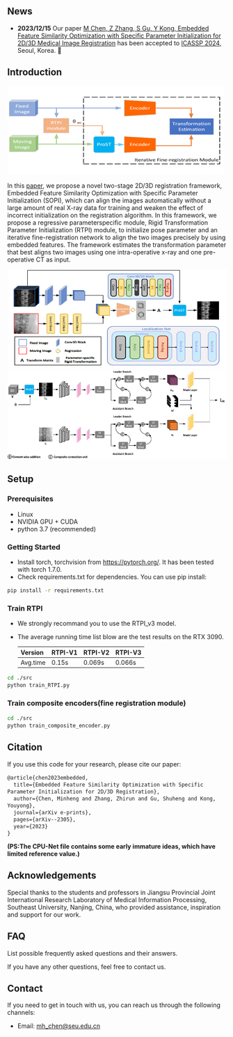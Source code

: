 ## News
* **2023/12/15** Our paper [M Chen, Z Zhang, S Gu, Y Kong, Embedded Feature Similarity Optimization with Specific Parameter Initialization for 2D/3D Medical Image Registration](https://arxiv.org/abs/2305.06252)  has been accepted to [ICASSP 2024](https://2024.ieeeicassp.org/), Seoul, Korea.  :tada:
## Introduction

<img src="/img/framework.png" width="500px"/>

In this [paper](https://arxiv.org/abs/2305.06252), we propose a novel two-stage 2D/3D registration framework,
Embedded Feature Similarity Optimization with Specific Parameter Initialization (SOPI), which can align the images automatically without a large amount
of real X-ray data for training and weaken the effect of incorrect initialization on
the registration algorithm. In this framework, we propose a regressive parameterspecific module, Rigid Transformation Parameter Initialization (RTPI) module,
to initialize pose parameter and an iterative fine-registration network to align the
two images precisely by using embedded features. The framework estimates the
transformation parameter that best aligns two images using one intra-operative
x-ray and one pre-operative CT as input.

<img src="/img/RTPI.png" width="700px"/>

<img src="/img/composite_encoder.png" width="800px"/>

## Setup

### Prerequisites
- Linux
- NVIDIA GPU + CUDA
- python 3.7 (recommended)

### Getting Started
- Install torch, torchvision from https://pytorch.org/. It has been tested with torch 1.7.0.
- Check requirements.txt for dependencies. You can use pip install:
```bash
pip install -r requirements.txt
```
### Train RTPI
- We strongly recommand you to use the RTPI_v3 model.
- The average running time list blow are the test results on the RTX 3090.

  |Version | RTPI-V1 | RTPI-V2 | RTPI-V3 |
  |--------- |---------|---------|---------|
  |Avg.time |0.15s | 0.069s  | 0.066s  |

```bash
cd ./src
python train_RTPI.py
```
### Train composite encoders(fine registration module)
```bash
cd ./src
python train_composite_encoder.py
```
## Citation
If you use this code for your research, please cite our paper:
```
@article{chen2023embedded,
  title={Embedded Feature Similarity Optimization with Specific Parameter Initialization for 2D/3D Registration},
  author={Chen, Minheng and Zhang, Zhirun and Gu, Shuheng and Kong, Youyong},
  journal={arXiv e-prints},
  pages={arXiv--2305},
  year={2023}
}
```
**(PS:The CPU-Net file contains some early immature ideas, which have limited reference value.)**
## Acknowledgements

Special thanks to the students and professors in Jiangsu Provincial Joint International Research
Laboratory of Medical Information Processing, Southeast University, Nanjing, China, who provided assistance, inspiration and support for our work.

## FAQ

List possible frequently asked questions and their answers.

If you have any other questions, feel free to contact us.

## Contact

If you need to get in touch with us, you can reach us through the following channels:

- Email: mh_chen@seu.edu.cn
